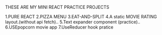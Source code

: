 THESE ARE MY MINI REACT PRACTICE PROJECTS 



1.PURE REACT
2.PIZZA MENU
3.EAT-AND-SPLIT
4.A static MOVIE RATING layout.(without api fetch)..
5.Text expander component (practice)..
6.USEpopcorn movie app
7.UseReducer hook pratice
